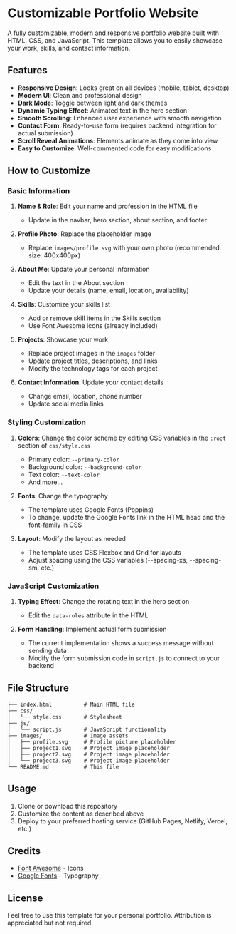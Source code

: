 # Customizable Portfolio Website

A fully customizable, modern and responsive portfolio website built with HTML, CSS, and JavaScript. This template allows you to easily showcase your work, skills, and contact information.

## Features

- **Responsive Design**: Looks great on all devices (mobile, tablet, desktop)
- **Modern UI**: Clean and professional design
- **Dark Mode**: Toggle between light and dark themes
- **Dynamic Typing Effect**: Animated text in the hero section
- **Smooth Scrolling**: Enhanced user experience with smooth navigation
- **Contact Form**: Ready-to-use form (requires backend integration for actual submission)
- **Scroll Reveal Animations**: Elements animate as they come into view
- **Easy to Customize**: Well-commented code for easy modifications

## How to Customize

### Basic Information

1. **Name & Role**: Edit your name and profession in the HTML file
   - Update in the navbar, hero section, about section, and footer

2. **Profile Photo**: Replace the placeholder image
   - Replace `images/profile.svg` with your own photo (recommended size: 400x400px)

3. **About Me**: Update your personal information
   - Edit the text in the About section
   - Update your details (name, email, location, availability)

4. **Skills**: Customize your skills list
   - Add or remove skill items in the Skills section
   - Use Font Awesome icons (already included)

5. **Projects**: Showcase your work
   - Replace project images in the `images` folder
   - Update project titles, descriptions, and links
   - Modify the technology tags for each project

6. **Contact Information**: Update your contact details
   - Change email, location, phone number
   - Update social media links

### Styling Customization

1. **Colors**: Change the color scheme by editing CSS variables in the `:root` section of `css/style.css`
   - Primary color: `--primary-color`
   - Background color: `--background-color`
   - Text color: `--text-color`
   - And more...

2. **Fonts**: Change the typography
   - The template uses Google Fonts (Poppins)
   - To change, update the Google Fonts link in the HTML head and the font-family in CSS

3. **Layout**: Modify the layout as needed
   - The template uses CSS Flexbox and Grid for layouts
   - Adjust spacing using the CSS variables (--spacing-xs, --spacing-sm, etc.)

### JavaScript Customization

1. **Typing Effect**: Change the rotating text in the hero section
   - Edit the `data-roles` attribute in the HTML

2. **Form Handling**: Implement actual form submission
   - The current implementation shows a success message without sending data
   - Modify the form submission code in `script.js` to connect to your backend

## File Structure

```
├── index.html          # Main HTML file
├── css/
│   └── style.css       # Stylesheet
├── js/
│   └── script.js       # JavaScript functionality
├── images/             # Image assets
│   ├── profile.svg     # Profile picture placeholder
│   ├── project1.svg    # Project image placeholder
│   ├── project2.svg    # Project image placeholder
│   └── project3.svg    # Project image placeholder
└── README.md           # This file
```

## Usage

1. Clone or download this repository
2. Customize the content as described above
3. Deploy to your preferred hosting service (GitHub Pages, Netlify, Vercel, etc.)

## Credits

- [Font Awesome](https://fontawesome.com/) - Icons
- [Google Fonts](https://fonts.google.com/) - Typography

## License

Feel free to use this template for your personal portfolio. Attribution is appreciated but not required.